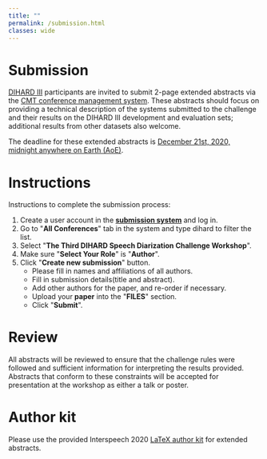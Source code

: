 ```yaml
---
title: ""
permalink: /submission.html
classes: wide
---
```


# Submission
[DIHARD III](https://dihardchallenge.github.io/dihard3/) participants are invited to submit 2-page extended abstracts via the
[CMT conference management system](https://cmt3.research.microsoft.com/DIHARDW2020).
These abstracts should focus on providing a technical
description of the systems submitted to the challenge and their results on the DIHARD III
development and evaluation sets; additional results from other datasets also welcome.

The deadline for these extended abstracts is
[December 21st, 2020, midnight anywhere on Earth (AoE)](https://www.timeanddate.com/countdown/generic?iso=20201221T235959&p0=3399&msg=DIHARD+III+Workshop+Abstract+Submission&font=sanserif&csz=1).

# Instructions
Instructions to complete the submission process:  
  1. Create a user account in the **[submission system](https://cmt3.research.microsoft.com/DIHARDW2020)** and log in.  
  2. Go to "**All Conferences**" tab in the system and type dihard to filter the list.  
  3. Select "**The Third DIHARD Speech Diarization Challenge Workshop**".  
  4. Make sure "**Select Your Role**" is "**Author**".  
  5. Click "**Create new submission**" button.  
      - Please fill in names and affiliations of all authors.  
      - Fill in submission details(title and abstract).    
      - Add other authors for the paper, and re-order if necessary.  
      - Upload your **paper** into the "**FILES**" section.    
      - Click "**Submit**".    
    

# Review
All abstracts will be reviewed to ensure that the challenge rules were
followed and sufficient information for interpreting the results provided.
Abstracts that conform to these constraints will be accepted for presentation
at the workshop as either a talk or poster.


# Author kit
Please use the provided Interspeech 2020 [LaTeX author kit](http://www.interspeech2020.org/IS2020_paper_kit.zip) for extended abstracts.
